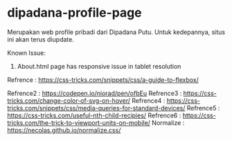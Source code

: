 # dipadana-profile-page
Merupakan web profile pribadi dari Dipadana Putu.
Untuk kedepannya, situs ini akan terus diupdate.

Known Issue:
1. About.html page has responsive issue in tablet resolution

Refrence  : https://css-tricks.com/snippets/css/a-guide-to-flexbox/

Refrence2 : https://codepen.io/niorad/pen/ofbEu
Refrence3 : https://css-tricks.com/change-color-of-svg-on-hover/
Refrence4 : https://css-tricks.com/snippets/css/media-queries-for-standard-devices/
Refrence5 : https://css-tricks.com/useful-nth-child-recipies/
Refrence6 : https://css-tricks.com/the-trick-to-viewport-units-on-mobile/
Normalize : https://necolas.github.io/normalize.css/

